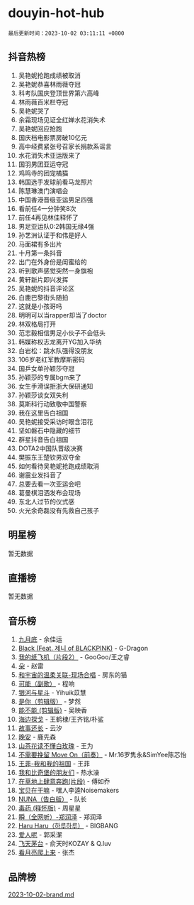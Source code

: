 # douyin-hot-hub

`最后更新时间：2023-10-02 03:11:11 +0800`

## 抖音热榜

1. 吴艳妮抢跑成绩被取消
1. 吴艳妮恭喜林雨薇夺冠
1. 科考队国庆登顶世界第六高峰
1. 林雨薇百米栏夺冠
1. 吴艳妮哭了
1. 余霜现场见证全红婵水花消失术
1. 吴艳妮回应抢跑
1. 国庆档电影票房破10亿元
1. 高中经费紧张号召家长捐款系谣言
1. 水花消失术亚运版来了
1. 国羽男团亚运夺冠
1. 鸡鸣寺的团宠橘猫
1. 韩国选手发球前看马龙照片
1. 陈慧琳澳门演唱会
1. 中国香港晋级亚运男足四强
1. 看前任4一分钟笑8次
1. 前任4再见林佳释怀了
1. 男足亚运队0:2韩国无缘4强
1. 孙艺洲认证于和伟是好人
1. 马面裙有多出片
1. 十月第一条抖音
1. 出门在外身份是闺蜜给的
1. 听到歌声感觉突然一身旗袍
1. 黄轩新片即兴发挥
1. 吴艳妮的抖音评论区
1. 白鹿巴黎街头随拍
1. 这就是小孩哥吗
1. 明明可以当rapper却当了doctor
1. 林双格局打开
1. 范志毅相信男足小伙子不会低头
1. 韩媒称权志龙离开YG加入华纳
1. 白岩松：跳水队强得没朋友
1. 106岁老红军教摩斯密码
1. 国乒女单孙颖莎夺冠
1. 孙颖莎的专属bgm来了
1. 女生手滑误拒浙大保研通知
1. 孙颖莎谈女双失利
1. 莫斯科行动致敬中国警察
1. 我在这里告白祖国
1. 吴艳妮接受采访时眼含泪花
1. 坚如磐石中隐藏的细节
1. 群星抖音告白祖国
1. DOTA2中国队晋级决赛
1. 樊振东王楚钦男双夺金
1. 如何看待吴艳妮抢跑成绩取消
1. 谢震业发抖音了
1. 总要去看一次亚运会吧
1. 葛曼棋泪洒发布会现场
1. 东北人过节的仪式感
1. 火光余奇磊没有先救自己孩子

## 明星榜

暂无数据

## 直播榜

暂无数据

## 音乐榜

1. [九月底](https://sf3-cdn-tos.douyinstatic.com/obj/tos-cn-ve-2774/oMfewG4PDTFhF8iz3OGQ7ABH5i6fCgnMaoCbzZ) - 余佳运
1. [Black (Feat. 제니 of BLACKPINK)](https://sf6-cdn-tos.douyinstatic.com/obj/tos-cn-ve-2774/2eb92e2debbe4fe0a552bc099aef7f28) - G-Dragon
1. [我的纸飞机（片段2）](https://sf3-cdn-tos.douyinstatic.com/obj/tos-cn-ve-2774/oM2ZrKcg2CD5AeRB2gkeXOFB1IxAGJdZPazYHf) - GooGoo/王之睿
1. [朵](https://sf3-cdn-tos.douyinstatic.com/obj/tos-cn-ve-2774/932f5bdfcd7c47b880525e92ab8a4999) - 赵雷
1. [和宇宙的温柔关联-现场合唱](https://sf6-cdn-tos.douyinstatic.com/obj/tos-cn-ve-2774/o0hONGDYQBgk0e5bqDeQOonVmncA6tC2nBwZLT) - 房东的猫
1. [可能（副歌）](https://sf3-cdn-tos.douyinstatic.com/obj/tos-cn-ve-2774/cde1731888894259b333569393c2fb51) - 程响
1. [银河与星斗](https://sf6-cdn-tos.douyinstatic.com/obj/tos-cn-ve-2774/3cc0bf5f0ef140f7b6743a631bcf3c58) - Yihuik苡慧
1. [是你（剪辑版）](https://sf6-cdn-tos.douyinstatic.com/obj/tos-cn-ve-2774/46019dae783c4c969944217fe1cfafc4) - 梦然
1. [能不能 (剪辑版)](https://sf3-cdn-tos.douyinstatic.com/obj/tos-cn-ve-2774/fc4a6c45b4a34277ba4088e1d7fdff98) - 吴映香
1. [海边探戈](https://sf3-cdn-tos.douyinstatic.com/obj/tos-cn-ve-2774/os9gE0VQCGqt6VQkZDyBBYvfSDY0QFe3vVmubn) - 王鹤棣/王齐铭/朴鲨
1. [故事还长](https://sf3-cdn-tos.douyinstatic.com/obj/tos-cn-ve-2774/30a26758c8594f0ab81ac675c33ee2c5) - 云汐
1. [晚安](https://sf6-cdn-tos.douyinstatic.com/obj/tos-cn-ve-2774/a724c5e224464218839820f4e4fd632f) - 鹿先森
1. [山茶花读不懂白玫瑰](https://sf6-cdn-tos.douyinstatic.com/obj/tos-cn-ve-2774/osfn8B7DktrRHEPJgPCfDbw7QDQEkwC16BxZg9) - 王为
1. [不需要挽留 Move On（前奏）](https://sf6-cdn-tos.douyinstatic.com/obj/tos-cn-ve-2774/ooCBhgCCkF4nExzQL9WZSUbitfA8IsDkgQIYhe) - Mr.16罗隽永&SimYee陈芯怡
1. [王菲-我和我的祖国](https://sf6-cdn-tos.douyinstatic.com/obj/tos-cn-ve-2774/3ef0f373017541e18566595c96123cab) - 王菲
1. [我和比奇堡的朋友们](https://sf3-cdn-tos.douyinstatic.com/obj/tos-cn-ve-2774/f0505db981ea4a6d91453a15924a82aa) - 热水澡
1. [在草地上肆意奔跑(片段)](https://sf3-cdn-tos.douyinstatic.com/obj/tos-cn-ve-2774/8831d494742f45dabdfa8adb8b817259) - 傅如乔
1. [宝贝在干嘛](https://sf6-cdn-tos.douyinstatic.com/obj/tos-cn-ve-2774/okW4hBCfJI5B2ZEgTCtikhMW7IafzNrBQIYkpJ) - 嘿人李逵Noisemakers
1. [NUNA（告白版）](https://sf3-cdn-tos.douyinstatic.com/obj/tos-cn-ve-2774/a65828cbd8ce41a78a430a58b49f4feb) - 队长
1. [毒药 (释怀版)](https://sf6-cdn-tos.douyinstatic.com/obj/tos-cn-ve-2774/oYILMEAzspdZBIzy4frJNB8ZHPHWAhiwowd4Ad) - 周星星
1. [瞬（全网听）-郑润泽](https://sf3-cdn-tos.douyinstatic.com/obj/tos-cn-ve-2774/o4Vb9eJZClCZTnRQYy0BRSeHGrDtrkrQgIBvQt) - 郑润泽
1. [Haru Haru（하루하루）](https://sf6-cdn-tos.douyinstatic.com/obj/tos-cn-ve-2774/940c04aa98154ee7bdbaaa2ad9f28aec) - BIGBANG
1. [爱人呢](https://sf6-cdn-tos.douyinstatic.com/obj/tos-cn-ve-2774/2041dc10f3c442f1992b439a00eaf2ba) - 郭采潔
1. [飞天茅台](https://sf6-cdn-tos.douyinstatic.com/obj/tos-cn-ve-2774/o4GhTV5kIuMWmC2Ai1WzNglssgBfQaqQCSLxUU) - 俞天时KOZAY & Q.luv
1. [看月亮爬上来](https://sf6-cdn-tos.douyinstatic.com/obj/tos-cn-ve-2774/356c324112764016b25295e535f2daf0) - 张杰

## 品牌榜

[2023-10-02-brand.md](2023-10-02-brand.md)
